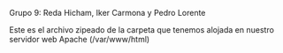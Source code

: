 Grupo 9: Reda Hicham, Iker Carmona y Pedro Lorente

Este es el archivo zipeado de la carpeta que tenemos alojada en nuestro servidor web Apache (/var/www/html)
